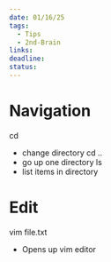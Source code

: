 ```yaml
---
date: 01/16/25
tags:
  - Tips
  - 2nd-Brain
links: 
deadline: 
status:
---
```

# Navigation
cd
- change directory
cd ..
- go up one directory
ls
- list items in directory
# Edit
vim file.txt
- Opens up vim editor

